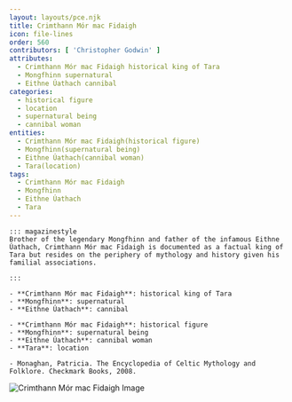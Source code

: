 ```yaml
---
layout: layouts/pce.njk
title: Crimthann Mór mac Fidaigh
icon: file-lines
order: 560
contributors: [ 'Christopher Godwin' ]
attributes:
  - Crimthann Mór mac Fidaigh historical king of Tara
  - Mongfhinn supernatural
  - Eithne Úathach cannibal
categories:
  - historical figure
  - location
  - supernatural being
  - cannibal woman
entities:
  - Crimthann Mór mac Fidaigh(historical figure)
  - Mongfhinn(supernatural being)
  - Eithne Úathach(cannibal woman)
  - Tara(location)
tags:
  - Crimthann Mór mac Fidaigh
  - Mongfhinn
  - Eithne Úathach
  - Tara
---
```

``` tab [group1:Info]
::: magazinestyle
Brother of the legendary Mongfhinn and father of the infamous Eithne Úathach, Crimthann Mór mac Fidaigh is documented as a factual king of Tara but resides on the periphery of mythology and history given his familial associations.

:::
```
``` tab [group1:Attributes]
- **Crimthann Mór mac Fidaigh**: historical king of Tara
- **Mongfhinn**: supernatural
- **Eithne Úathach**: cannibal
```
``` tab [group1:Entities]
- **Crimthann Mór mac Fidaigh**: historical figure
- **Mongfhinn**: supernatural being
- **Eithne Úathach**: cannibal woman
- **Tara**: location
```
``` tab [group1:Sources]
- Monaghan, Patricia. The Encyclopedia of Celtic Mythology and Folklore. Checkmark Books, 2008.
```
![Crimthann Mór mac Fidaigh Image]([None])
